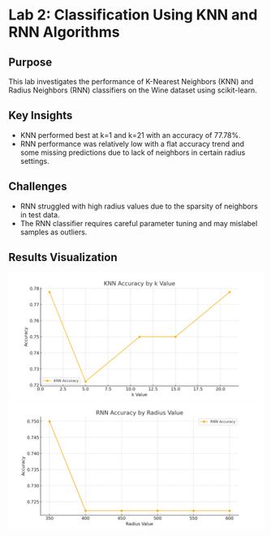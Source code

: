 # Lab 2: Classification Using KNN and RNN Algorithms

## Purpose
This lab investigates the performance of K-Nearest Neighbors (KNN) and Radius Neighbors (RNN) classifiers on the Wine dataset using scikit-learn.

## Key Insights
- KNN performed best at k=1 and k=21 with an accuracy of 77.78%.
- RNN performance was relatively low with a flat accuracy trend and some missing predictions due to lack of neighbors in certain radius settings.

## Challenges
- RNN struggled with high radius values due to the sparsity of neighbors in test data.
- The RNN classifier requires careful parameter tuning and may mislabel samples as outliers.

## Results Visualization
![KNN Accuracy Plot](knn_accuracy_plot.png)
![RNN Accuracy Plot](rnn_accuracy_plot.png)
